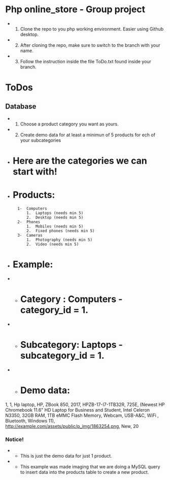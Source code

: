 # Php online_store - Group project
- 1) Clone the repo to you php working environment. Easier using Github desktop.
- 2) After cloning the repo, make sure to switch to the branch with your name.
- 3) Follow the instruction inside the file ToDo.txt found inside your branch.

# ToDos
## Database
- 1) Choose a product category you want as yours.
- 2) Create demo data for at least a minimun of 5 products for ech of your subcategories
- # Here are the categories we can start with!
- # Products:
        1-  Computers
            1.	Laptops (needs min 5)
            2.	Desktop (needs min 5)
        2-	Phones
            1.	Mobiles (needs min 5)
            2.	Fixed phones (needs min 5)
        3-	Cameras
            1.	Photography (needs min 5)
            2.	Video (needs min 5)

- # Example:
- - # Category : Computers - category_id = 1.
- - # Subcategory: Laptops - subcategory_id = 1.
- - # Demo data: 
1, 1, Hp laptop, HP, ZBook 850, 2017, HPZB-17-I7-1TB32R, 725E, (Newest HP Chromebook 11.6" HD Laptop for Business and Student, Intel Celeron N3350, 32GB RAM, 1TB eMMC Flash Memory, Webcam, USB-A&C, WiFi , Bluetooth, Windows 11), http://example.com/assets/public/p_img/1863254.png, New, 20
### Notice!
- - This is just the demo data for just 1 product.
- - This example was made imaging that we are doing a MySQL query to insert data into the products table to create a new product.

